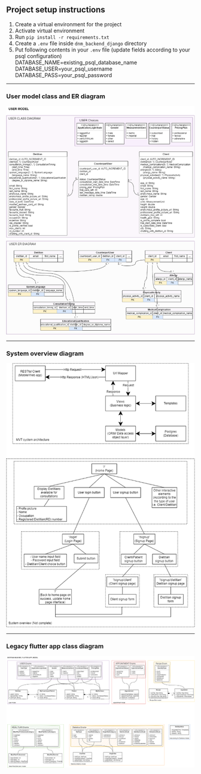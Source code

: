 ## Project setup instructions
1. Create a virtual environment for the project
2. Activate virtual environment
3. Run `pip install -r requirements.txt`
4. Create a `.env` file inside `dnm_backend_django` directory
5. Put following contents in your `.env` file (update fields according to your psql configuration)  
  DATABASE_NAME=existing_psql_database_name  
  DATABASE_USER=your_psql_username  
  DATABASE_PASS=your_psql_password  

***
### User model class and ER diagram
![user model](diagrams/user_model.png)

***
### System overview diagram
![system overview](diagrams/architecture_diag.png)

***
### Legacy flutter app class diagram
![legacy models](diagrams/flutter_app_model_class_diag.png)